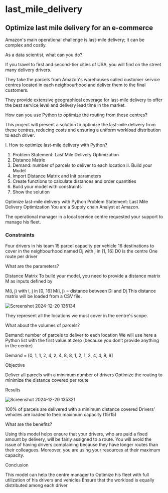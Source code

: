 # last_mile_delivery
## Optimize last mile delivery for an e-commerce

Amazon's main operational challenge is last-mile delivery; it can be complex and costly.

As a data scientist, what can you do?

If you travel to first and second-tier cities of USA, you will find on the street many delivery drivers.

They take the parcels from Amazon's warehouses called customer service centres  located in each neighbourhood and deliver them to the final customers.

They provide extensive geographical coverage for last-mile delivery to offer the best service level and delivery lead time in the market.

How can you use Python to optimize the routing from these centres?

This project will present a solution to optimize the last-mile delivery from these centres, reducing costs and ensuring a uniform workload distribution to each driver.

I. How to optimize last-mile delivery with Python?
  1. Problem Statement: Last Mile Delivery Optimization
  2. Distance Matrix
  3. Demand: number of parcels to deliver to each location
II. Build your Model
  1. Import Distance Matrix and Init parameters
  2. Create functions to calculate distances and order quantities
  3. Build your model with constraints
  4. Show the solution

Optimize last-mile delivery with Python
Problem Statement: Last Mile Delivery Optimization
You are a Supply chain Analyst at Amazon.

The operational manager in a local service centre requested your support to manage his fleet.

### Constraints

Four drivers in his team
15 parcel capacity per vehicle
16 destinations to cover in the neighbourhood named Dj with j in [1, 16]
D0 is the centre
One route per driver

What are the parameters?

Distance Matrix
To build your model, you need to provide a distance matrix M as inputs defined by

M(i, j) with i, j in [0, 16]
M(i, j) = distance between Di and Dj
This distance matrix will be loaded from a CSV file.

![Screenshot 2024-12-20 135134](https://github.com/user-attachments/assets/4c9f4867-7c2f-4547-b1e4-5c4b3bf6b2ab)


They represent all the locations we must cover in the centre's scope.

What about the volumes of parcels?

Demand: number of parcels to deliver to each location
We will use here a Python list with the first value at zero (because you don’t provide anything in the centre)

Demand = [0, 1, 1, 2, 4, 2, 4, 8, 8, 1, 2, 1, 2, 4, 4, 8, 8]



Objective

Deliver all parcels with a minimum number of drivers
Optimize the routing to minimize the distance covered per route


Results

![Screenshot 2024-12-20 135321](https://github.com/user-attachments/assets/e5e9f873-8000-4dc9-803d-c6994d0be325)



100% of parcels are delivered with a minimum distance covered
Drivers’ vehicles are loaded to their maximum capacity (15/15)


What are the benefits?

Using this model helps ensure that your drivers, who are paid a fixed amount by delivery, will be fairly assigned to a route.
You will avoid the issue of having drivers complaining because they have longer routes than their colleagues.
Moreover, you are using your resources at their maximum capacity.


Conclusion

This model can help the centre manager to
Optimize his fleet with full utilization of his drivers and vehicles
Ensure that the workload is equally distributed among each driver
